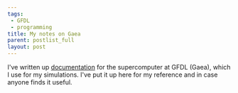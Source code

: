 ```yaml
---
tags:
 - GFDL
 - programming
title: My notes on Gaea
parent: postlist_full
layout: post
---
```


I've written up [documentation](/assets/gaea-tips.html) for the
supercomputer at GFDL (Gaea), which I use for my simulations. I've put
it up here for my reference and in case anyone finds it useful.
